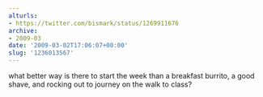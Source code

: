 ```yaml
---
alturls:
- https://twitter.com/bismark/status/1269911676
archive:
- 2009-03
date: '2009-03-02T17:06:07+00:00'
slug: '1236013567'
---
```


what better way is there to start the week than a breakfast burrito, a good shave, and rocking out to journey on the walk to class?

